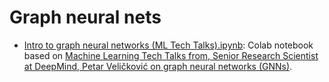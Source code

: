 # Graph neural nets

* [Intro to graph neural networks (ML Tech Talks).ipynb](https://github.com/DataScienceSolutions/GNN/blob/main/Intro_to_graph_neural_networks_(ML_Tech_Talks).ipynb): Colab notebook based on [Machine Learning Tech Talks from, Senior Research Scientist at DeepMind, Petar Veličković on graph neural networks (GNNs)](https://www.youtube.com/watch?v=8owQBFAHw7E&t=1937s). 

